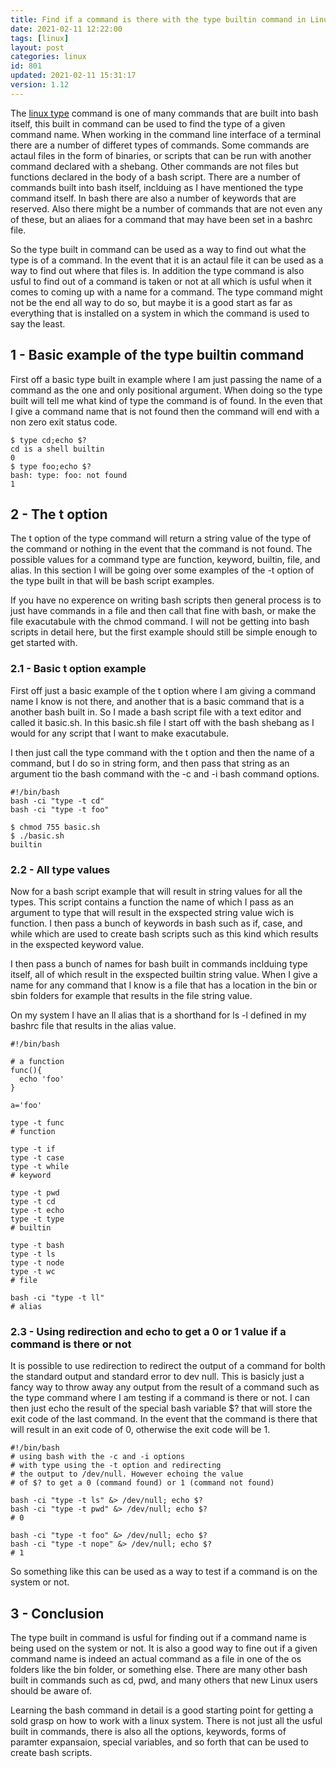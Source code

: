```yaml
---
title: Find if a command is there with the type builtin command in Linux
date: 2021-02-11 12:22:00
tags: [linux]
layout: post
categories: linux
id: 801
updated: 2021-02-11 15:31:17
version: 1.12
---
```


The [linux type](https://linuxize.com/post/linux-type-command/) command is one of many commands that are built into bash itself, this built in command can be used to find the type of a given command name. When working in the command line interface of a terminal there are a number of differet types of commands. Some commands are actaul files in the form of binaries, or scripts that can be run with another command declared with a shebang. Other commands are not files but functions declared in the body of a bash script. There are a number of commands built into bash itself, inclduing as I have mentioned the type command itself. In bash there are also a number of keywords that are reserved. Also there might be a number of commands that are not even any of these, but an aliaes for a command that may have been set in a bashrc file.

So the type built in command can be used as a way to find out what the type is of a command. In the event that it is an actaul file it can be used as a way to find out where that files is. In addition the type command is also usful to find out of a command is taken or not at all which is usful when it comes to coming up with a name for a command. The type command might not be the end all way to do so, but maybe it is a good start as far as everything that is installed on a system in which the command is used to say the least.

<!-- more -->

## 1 - Basic example of the type builtin command

First off a basic type built in example where I am just passing the name of a command as the one and only positional argument. When doing so the type built will tell me what kind of type the command is of found. In the even that I give a command name that is not found then the command will end with a non zero exit status code.

```
$ type cd;echo $?
cd is a shell builtin
0
$ type foo;echo $?
bash: type: foo: not found
1
```

## 2 - The t option

The t option of the type command will return a string value of the type of the command or nothing in the event that the command is not found. The possible values for a command type are function, keyword, builtin, file, and alias. In this section I will be going over some examples of the -t option of the type built in that will be bash script examples.

If you have no experence on writing bash scripts then general process is to just have commands in a file and then call that fine with bash, or make the file exacutabule with the chmod command. I will not be getting into bash scripts in detail here, but the first example should still be simple enough to get started with.

### 2.1 - Basic t option example

First off just a basic example of the t option where I am giving a command name I know is not there, and another that is a basic command that is a another bash built in. So I made a bash script file with a text editor and called it basic.sh. In this basic.sh file I start off with the bash shebang as I would for any script that I want to make exacutabule.

I then just call the type command with the t option and then the name of a command, but I do so in string form, and then pass that string as an argument tio the bash command with the -c and -i bash command options.

```
#!/bin/bash
bash -ci "type -t cd"
bash -ci "type -t foo"
```

```
$ chmod 755 basic.sh
$ ./basic.sh
builtin
```

### 2.2 - All type values

Now for a bash script example that will result in string values for all the types. This script contains a function the name of which I pass as an argument to type that will result in the exspected string value wich is function. I then pass a bunch of keywords in bash such as if, case, and while which are used to create bash scripts such as this kind which results in the exspected keyword value.

I then pass a bunch of names for bash built in commands inclduing type itself, all of which result in the exspected builtin string value. When I give a name for any command that I know is a file that has a location in the bin or sbin folders for example that results in the file string value.

On my system I have an ll alias that is a shorthand for ls -l defined in my bashrc file that results in the alias value.

```
#!/bin/bash
 
# a function
func(){
  echo 'foo'
}
 
a='foo'
 
type -t func
# function
 
type -t if
type -t case
type -t while
# keyword
 
type -t pwd
type -t cd
type -t echo
type -t type
# builtin
 
type -t bash
type -t ls
type -t node
type -t wc
# file
 
bash -ci "type -t ll"
# alias
```

### 2.3 - Using redirection and echo to get a 0 or 1 value if a command is there or not

It is possible to use redirection to redirect the output of a command for bolth the standard output and standard error to dev null. This is basicly just a fancy way to throw away any output from the result of a command such as the type command where I am testing if a command is there or not. I can then just echo the result of the special bash variable $? that will store the exit code of the last command. In the event that the command is there that will result in an exit code of 0, otherwise the exit code will be 1.

```
#!/bin/bash
# using bash with the -c and -i options
# with type using the -t option and redirecting
# the output to /dev/null. However echoing the value
# of $? to get a 0 (command found) or 1 (command not found)
 
bash -ci "type -t ls" &> /dev/null; echo $?
bash -ci "type -t pwd" &> /dev/null; echo $?
# 0
 
bash -ci "type -t foo" &> /dev/null; echo $?
bash -ci "type -t nope" &> /dev/null; echo $?
# 1
```

So something like this can be used as a way to test if a command is on the system or not.

## 3 - Conclusion

The type built in command is usful for finding out if a command name is being used on the system or not. It is also a good way to fine out if a given command name is indeed an actual command as a file in one of the os folders like the bin folder, or something else. There are many other bash built in commands such as cd, pwd, and many others that new Linux users should be aware of. 

Learning the bash command in detail is a good starting point for getting a sold grasp on how to work with a linux system. There is not just all the usful built in commands, there is also all the options, keywords, forms of paramter expansaion, special variables, and so forth that can be used to create bash scripts.
